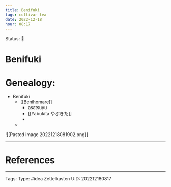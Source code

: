 ```yaml
---
title: Benifuki
tags: cultivar tea
date: 2022-12-18
hour: 08:17
---
```

Status: 🌱
# Benifuki

# Genealogy:
- Benifuki
	- [[Benihomare]]
		- asatsuyu
		- [[Yabukita やぶきた]]
		- 
	- 



![[Pasted image 20221218081902.png]]


---
# References

---
Tags:
Type: #idea
Zettelkasten UID: 202212180817
